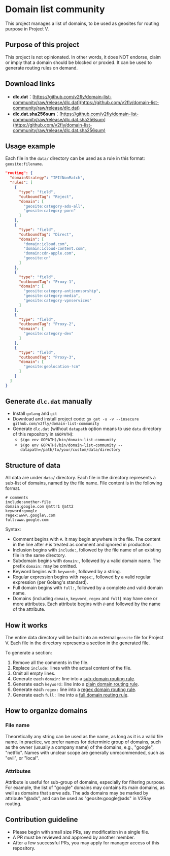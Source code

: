 # Domain list community

This project manages a list of domains, to be used as geosites for routing purpose in Project V.

## Purpose of this project

This project is not opinionated. In other words, it does NOT endorse, claim or imply that a domain should be blocked or proxied. It can be used to generate routing rules on demand.

## Download links

- **dlc.dat**：[https://github.com/v2fly/domain-list-community/raw/release/dlc.dat](https://github.com/v2fly/domain-list-community/raw/release/dlc.dat)
- **dlc.dat.sha256sum**：[https://github.com/v2fly/domain-list-community/raw/release/dlc.dat.sha256sum](https://github.com/v2fly/domain-list-community/raw/release/dlc.dat.sha256sum)

## Usage example

Each file in the `data/` directory can be used as a rule in this format: `geosite:filename`.

```json
"routing": {
  "domainStrategy": "IPIfNonMatch",
  "rules": [
    {
      "type": "field",
      "outboundTag": "Reject",
      "domain": [
        "geosite:category-ads-all",
        "geosite:category-porn"
      ]
    },
    {
      "type": "field",
      "outboundTag": "Direct",
      "domain": [
        "domain:icloud.com",
        "domain:icloud-content.com",
        "domain:cdn-apple.com",
        "geosite:cn"
      ]
    },
    {
      "type": "field",
      "outboundTag": "Proxy-1",
      "domain": [
        "geosite:category-anticensorship",
        "geosite:category-media",
        "geosite:category-vpnservices"
      ]
    },
    {
      "type": "field",
      "outboundTag": "Proxy-2",
      "domain": [
        "geosite:category-dev"
      ]
    },
    {
      "type": "field",
      "outboundTag": "Proxy-3",
      "domain": [
        "geosite:geolocation-!cn"
      ]
    }
  ]
}
```

## Generate `dlc.dat` manually

- Install `golang` and `git`
- Download and install project code: `go get -u -v --insecure github.com/v2fly/domain-list-community`
- Generate `dlc.dat` (without `datapath` option means to use `data` directory of this repository in `$GOPATH`):
  - `$(go env GOPATH)/bin/domain-list-community`
  - `$(go env GOPATH)/bin/domain-list-community --datapath=/path/to/your/custom/data/directory`

## Structure of data

All data are under `data/` directory. Each file in the directory represents a sub-list of domains, named by the file name. File content is in the following format.

```
# comments
include:another-file
domain:google.com @attr1 @att2
keyword:google
regex:www\.google\.com
full:www.google.com
```

Syntax:

* Comment begins with `#`. It may begin anywhere in the file. The content in the line after `#` is treated as comment and ignored in production.
* Inclusion begins with `include:`, followed by the file name of an existing file in the same directory.
* Subdomain begins with `domain:`, followed by a valid domain name. The prefix `domain:` may be omitted.
* Keyword begins with `keyword:`, followed by a string.
* Regular expression begins with `regex:`, followed by a valid regular expression (per Golang's standard).
* Full domain begins with `full:`, followed by a complete and valid domain name.
* Domains (including `domain`, `keyword`, `regex` and `full`) may have one or more attributes. Each attribute begins with `@` and followed by the name of the attribute.

## How it works

The entire data directory will be built into an external `geosite` file for Project V. Each file in the directory represents a section in the generated file.

To generate a section:

1. Remove all the comments in the file.
2. Replace `include:` lines with the actual content of the file.
3. Omit all empty lines.
4. Generate each `domain:` line into a [sub-domain routing rule](https://github.com/v2fly/v2ray-core/blob/master/app/router/config.proto#L21).
5. Generate each `keyword:` line into a [plain domain routing rule](https://github.com/v2fly/v2ray-core/blob/master/app/router/config.proto#L17).
6. Generate each `regex:` line into a [regex domain routing rule](https://github.com/v2fly/v2ray-core/blob/master/app/router/config.proto#L19).
7. Generate each `full:` line into a [full domain routing rule](https://github.com/v2fly/v2ray-core/blob/master/app/router/config.proto#L23).

## How to organize domains

### File name

Theoretically any string can be used as the name, as long as it is a valid file name. In practice, we prefer names for determinic group of domains, such as the owner (usually a company name) of the domains, e.g., "google", "netflix". Names with unclear scope are generally unrecommended, such as "evil", or "local".

### Attributes

Attribute is useful for sub-group of domains, especially for filtering purpose. For example, the list of "google" domains may contains its main domains, as well as domains that serve ads. The ads domains may be marked by attribute "@ads", and can be used as "geosite:google@ads" in V2Ray routing.

## Contribution guideline

* Please begin with small size PRs, say modification in a single file.
* A PR must be reviewed and approved by another member.
* After a few successful PRs, you may apply for manager access of this repository.
